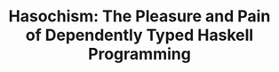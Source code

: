 ---
title: ! 'Hasochism: The Pleasure and Pain of Dependently Typed Haskell Programming'
paper-url: https://personal.cis.strath.ac.uk/conor.mcbride/pub/hasochism.pdf
authors:
- Sam Lindley
- Conor McBride
type: paper
tags:
- dependent types
doHaskell-type: light research paper
dohaskell-year: 2013
---